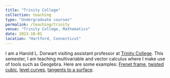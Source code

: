 ```yaml
---
title: "Trinity College"
collection: teaching
type: "Undergraduate courses"
permalink: /teaching/trinity
venue: "Trinity College, Mathematics"
date: 2023-10-01
location: "Hartford, Connecticut"
---
```


I am a Harold L. Dorwart visiting assistant professor at [Trinity College](https://www.trincoll.edu/mathematics/). This semester, I am teaching multivariable and vector calculus where I make use of tools such as Geogebra. Here are some examples: [Frenet frame](https://www.geogebra.org/3d/qbc9v6xc), [twisted cubic](https://www.geogebra.org/3d/yvf4cya8), [level curves](https://www.desmos.com/calculator/v7cwcrisnb), [tangents to a surface](https://www.geogebra.org/3d/t7kgsrxg).
